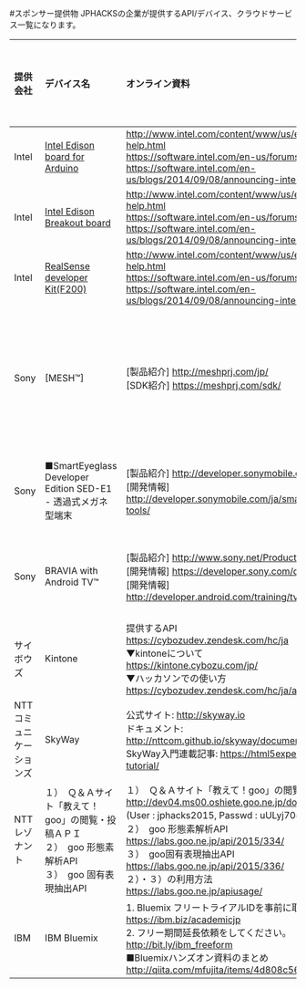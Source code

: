 #スポンサー提供物
JPHACKSの企業が提供するAPI/デバイス、クラウドサービス一覧になります。

| 提供会社 | デバイス名 | オンライン資料 |　貸し出し上限チーム数　|
|:-----------|:------------|:------------|:------------|
|Intel | [Intel Edison board for Arduino](http://edison-lab.jp/edison-arduino/) |http://www.intel.com/content/www/us/en/do-it-yourself/get-help.html<br>https://software.intel.com/en-us/forums/realsense<br>https://software.intel.com/en-us/blogs/2014/09/08/announcing-intel-iot-developer-kit|20台<br>返却不要|
|Intel |[Intel Edison Breakout board](http://edison-lab.jp/edison-breakout/)|http://www.intel.com/content/www/us/en/do-it-yourself/get-help.html<br>https://software.intel.com/en-us/forums/realsense<br>https://software.intel.com/en-us/blogs/2014/09/08/announcing-intel-iot-developer-kit|10台<br>返却不要|
|Intel |[RealSense developer Kit(F200)](http://click.intel.com/intel-realsense-developer-kit.html)|http://www.intel.com/content/www/us/en/do-it-yourself/get-help.html<br>https://software.intel.com/en-us/forums/realsense<br>https://software.intel.com/en-us/blogs/2014/09/08/announcing-intel-iot-developer-kit|15台<br>返却不要|
| Sony |[MESH™] | [製品紹介] http://meshprj.com/jp/<br>[SDK紹介] https://meshprj.com/sdk/ |各会場1チーム（6種類のタグ）<br>要返却|
| Sony|■SmartEyeglass Developer Edition SED-E1 - 透過式メガネ型端末|[製品紹介] http://developer.sonymobile.com/ja/smarteyeglass/<br>[開発情報] http://developer.sonymobile.com/ja/smarteyeglass/developer-tools/|各会場に1チーム<br>要返却|
| Sony |BRAVIA with Android TV™|[製品紹介] http://www.sony.net/Products/tv/androidtv/ja/<br>[開発情報] https://developer.sony.com/develop/tvs/android-tv/<br>[開発情報] http://developer.android.com/training/tv/start/index.html<br>|各会場に1チーム<br>要返却|
| サイボウズ | Kintone |提供するAPI<br>https://cybozudev.zendesk.com/hc/ja <br>▼kintoneについて<br>https://kintone.cybozu.com/jp/<br>▼ハッカソンでの使い方<br>https://cybozudev.zendesk.com/hc/ja/articles/205365464|無制限|
| NTTコミュニケーションズ | SkyWay | 公式サイト: http://skyway.io<br>ドキュメント: http://nttcom.github.io/skyway/documentation.html<br>SkyWay入門連載記事: https://html5experts.jp/series/skyway-tutorial/|無制限|
| NTTレゾナント | １）　Ｑ＆Ａサイト「教えて！goo」の閲覧・投稿ＡＰＩ<br>２）　goo 形態素解析API<br>３）　goo 固有表現抽出API | １）　Ｑ＆Ａサイト「教えて！goo」の閲覧・投稿ＡＰＩ<br>http://dev04.ms00.oshiete.goo.ne.jp/docs/oshietegoo_API.html<br>(User : jphacks2015, Passwd : uULyj70g ）<br>２）　goo 形態素解析API<br>https://labs.goo.ne.jp/api/2015/334/<br>３）　goo固有表現抽出API<br>https://labs.goo.ne.jp/api/2015/336/<br>２）・３）の利用方法<br>https://labs.goo.ne.jp/apiusage/<br>|無制限|
| IBM | IBM Bluemix | 1. Bluemix フリートライアルIDを事前に取得してください。<br>https://ibm.biz/academicjp<br>2. フリー期間延長依頼をしてください。<br>http://bit.ly/ibm_freeform<br>■Bluemixハンズオン資料のまとめ<br>http://qiita.com/mfujita/items/4d808c5648005e74b831<br> |無制限|
